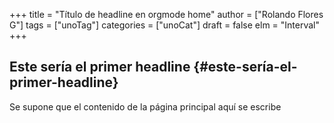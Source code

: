 +++
title = "Título de headline en orgmode home"
author = ["Rolando Flores G"]
tags = ["unoTag"]
categories = ["unoCat"]
draft = false
elm = "Interval"
+++

## Este sería el primer headline {#este-sería-el-primer-headline}

Se supone que el contenido de la página principal aquí se escribe

<div id="valida"></div>